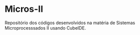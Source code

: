 # Micros-II
Repositório dos códigos desenvolvidos na matéria de Sistemas Microprocesssados II usando CubeIDE.

